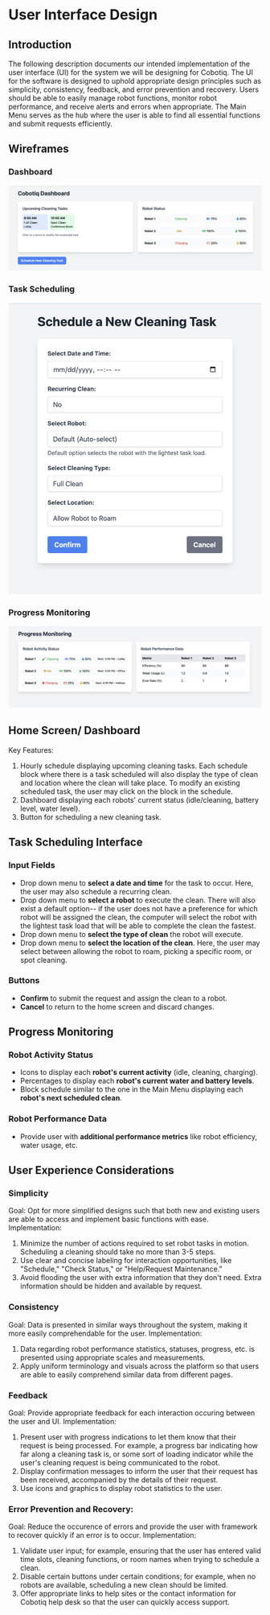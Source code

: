 # User Interface Design 
## Introduction
The following description documents our intended implementation of the user interface (UI) for the system we will be designing for Cobotiq. The UI for the software is designed to uphold appropriate design principles such as simplicity, consistency, feedback, and error prevention and recovery. Users should be able to easily manage robot functions, monitor robot performance, and receive alerts and errors when appropriate. The Main Menu serves as the hub where the user is able to find all essential functions and submit requests efficiently.

## Wireframes

### Dashboard
![Dashboard](WireFrames/Dashboard.png)

### Task Scheduling
![Task Scheduling](WireFrames/TaskScheduling.png)

### Progress Monitoring
![Progress Monitoring](WireFrames/Monitoring.png)

## Home Screen/ Dashboard
Key Features:
1. Hourly schedule displaying upcoming cleaning tasks. Each schedule block where there is a task scheduled will also display the type of clean and location where the clean will take place. To modify an existing scheduled task, the user may click on the block in the schedule. 
2. Dashboard displaying each robots' current status (idle/cleaning, battery level, water level).
3. Button for scheduling a new cleaning task. 

## Task Scheduling Interface
### Input Fields
- Drop down menu to **select a date and time** for the task to occur. Here, the user may also schedule a recurring clean. 
- Drop down menu to **select a robot** to execute the clean. There will also exist a default option-- if the user does not have a preference for which robot will be assigned the clean, the computer will select the robot with the lightest task load that will be able to complete the clean the fastest.
- Drop down menu to **select the type of clean** the robot will execute.
- Drop down menu to **select the location of the clean**. Here, the user may select between allowing the robot to roam, picking a specific room, or spot cleaning. 
### Buttons
- **Confirm** to submit the request and assign the clean to a robot.
- **Cancel** to return to the home screen and discard changes. 

## Progress Monitoring
### Robot Activity Status
- Icons to display each **robot's current activity** (idle, cleaning, charging).
- Percentages to display each **robot's current water and battery levels**.
- Block schedule similar to the one in the Main Menu displaying each **robot's next scheduled clean**.
### Robot Performance Data
- Provide user with **additional performance metrics** like robot efficiency, water usage, etc. 

## User Experience Considerations
### Simplicity
Goal: Opt for more simplified designs such that both new and existing users are able to access and implement basic functions with ease.
Implementation:
1. Minimize the number of actions required to set robot tasks in motion. Scheduling a cleaning should take no more than 3-5 steps.
2. Use clear and concise labeling for interaction opportunities, like "Schedule," "Check Status," or "Help/Request Maintenance."
3. Avoid flooding the user with extra information that they don't need. Extra information should be hidden and available by request.
### Consistency
Goal: Data is presented in similar ways throughout the system, making it more easily comprehendable for the user.
Implementation:
1. Data regarding robot performance statistics, statuses, progress, etc. is presented using appropriate scales and measurements.
2. Apply uniform terminology and visuals across the platform so that users are able to easily comprehend similar data from different pages.
### Feedback
Goal: Provide appropriate feedback for each interaction occuring between the user and UI.
Implementation:
1. Present user with progress indications to let them know that their request is being processed. For example, a progress bar indicating how far along a cleaning task is, or some sort of loading indicator while the user's cleaning request is being communicated to the robot.
2. Display confirmation messages to inform the user that their request has been received, accompanied by the details of their request.
3. Use icons and graphics to display robot statistics to the user. 
### Error Prevention and Recovery: 
Goal: Reduce the occurence of errors and provide the user with framework to recover quickly if an error is to occur.
Implementation:
1. Validate user input; for example, ensuring that the user has entered valid time slots, cleaning functions, or room names when trying to schedule a clean.
2. Disable certain buttons under certain conditions; for example, when no robots are available, scheduling a new clean should be limited.
3. Offer appropriate links to help sites or the contact information for Cobotiq help desk so that the user can quickly access support. 
